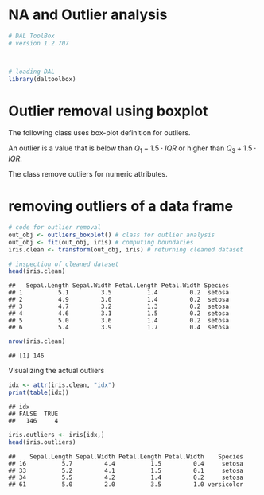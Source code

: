 # NA and Outlier analysis


``` r
# DAL ToolBox
# version 1.2.707



# loading DAL
library(daltoolbox) 
```

# Outlier removal using boxplot
The following class uses box-plot definition for outliers.

An outlier is a value that is below than $Q_1 - 1.5 \cdot IQR$ or higher than $Q_3 + 1.5 \cdot IQR$.

The class remove outliers for numeric attributes. 

# removing outliers of a data frame


``` r
# code for outlier removal
out_obj <- outliers_boxplot() # class for outlier analysis
out_obj <- fit(out_obj, iris) # computing boundaries
iris.clean <- transform(out_obj, iris) # returning cleaned dataset

# inspection of cleaned dataset
head(iris.clean)
```

```
##   Sepal.Length Sepal.Width Petal.Length Petal.Width Species
## 1          5.1         3.5          1.4         0.2  setosa
## 2          4.9         3.0          1.4         0.2  setosa
## 3          4.7         3.2          1.3         0.2  setosa
## 4          4.6         3.1          1.5         0.2  setosa
## 5          5.0         3.6          1.4         0.2  setosa
## 6          5.4         3.9          1.7         0.4  setosa
```

``` r
nrow(iris.clean)
```

```
## [1] 146
```

Visualizing the actual outliers


``` r
idx <- attr(iris.clean, "idx")
print(table(idx))
```

```
## idx
## FALSE  TRUE 
##   146     4
```

``` r
iris.outliers <- iris[idx,]
head(iris.outliers)
```

```
##    Sepal.Length Sepal.Width Petal.Length Petal.Width    Species
## 16          5.7         4.4          1.5         0.4     setosa
## 33          5.2         4.1          1.5         0.1     setosa
## 34          5.5         4.2          1.4         0.2     setosa
## 61          5.0         2.0          3.5         1.0 versicolor
```

